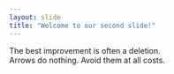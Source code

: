 ```yaml
---
layout: slide
title: "Welcome to our second slide!"
---
```

The best improvement is often a deletion.<br/>
Arrows do nothing.  Avoid them at all costs.
